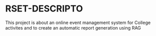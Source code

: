 # RSET-DESCRIPTO
This project is about an online event management system for College activites and to create an automatic report generation using RAG 
